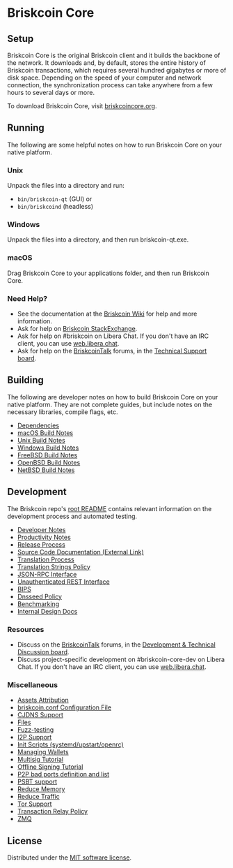Briskcoin Core
=============

Setup
---------------------
Briskcoin Core is the original Briskcoin client and it builds the backbone of the network. It downloads and, by default, stores the entire history of Briskcoin transactions, which requires several hundred gigabytes or more of disk space. Depending on the speed of your computer and network connection, the synchronization process can take anywhere from a few hours to several days or more.

To download Briskcoin Core, visit [briskcoincore.org](https://briskcoincore.org/en/download/).

Running
---------------------
The following are some helpful notes on how to run Briskcoin Core on your native platform.

### Unix

Unpack the files into a directory and run:

- `bin/briskcoin-qt` (GUI) or
- `bin/briskcoind` (headless)

### Windows

Unpack the files into a directory, and then run briskcoin-qt.exe.

### macOS

Drag Briskcoin Core to your applications folder, and then run Briskcoin Core.

### Need Help?

* See the documentation at the [Briskcoin Wiki](https://en.briskcoin.it/wiki/Main_Page)
for help and more information.
* Ask for help on [Briskcoin StackExchange](https://briskcoin.stackexchange.com).
* Ask for help on #briskcoin on Libera Chat. If you don't have an IRC client, you can use [web.libera.chat](https://web.libera.chat/#briskcoin).
* Ask for help on the [BriskcoinTalk](https://briskcointalk.org/) forums, in the [Technical Support board](https://briskcointalk.org/index.php?board=4.0).

Building
---------------------
The following are developer notes on how to build Briskcoin Core on your native platform. They are not complete guides, but include notes on the necessary libraries, compile flags, etc.

- [Dependencies](dependencies.md)
- [macOS Build Notes](build-osx.md)
- [Unix Build Notes](build-unix.md)
- [Windows Build Notes](build-windows-msvc.md)
- [FreeBSD Build Notes](build-freebsd.md)
- [OpenBSD Build Notes](build-openbsd.md)
- [NetBSD Build Notes](build-netbsd.md)

Development
---------------------
The Briskcoin repo's [root README](/README.md) contains relevant information on the development process and automated testing.

- [Developer Notes](developer-notes.md)
- [Productivity Notes](productivity.md)
- [Release Process](release-process.md)
- [Source Code Documentation (External Link)](https://doxygen.briskcoincore.org/)
- [Translation Process](translation_process.md)
- [Translation Strings Policy](translation_strings_policy.md)
- [JSON-RPC Interface](JSON-RPC-interface.md)
- [Unauthenticated REST Interface](REST-interface.md)
- [BIPS](bips.md)
- [Dnsseed Policy](dnsseed-policy.md)
- [Benchmarking](benchmarking.md)
- [Internal Design Docs](design/)

### Resources
* Discuss on the [BriskcoinTalk](https://briskcointalk.org/) forums, in the [Development & Technical Discussion board](https://briskcointalk.org/index.php?board=6.0).
* Discuss project-specific development on #briskcoin-core-dev on Libera Chat. If you don't have an IRC client, you can use [web.libera.chat](https://web.libera.chat/#briskcoin-core-dev).

### Miscellaneous
- [Assets Attribution](assets-attribution.md)
- [briskcoin.conf Configuration File](briskcoin-conf.md)
- [CJDNS Support](cjdns.md)
- [Files](files.md)
- [Fuzz-testing](fuzzing.md)
- [I2P Support](i2p.md)
- [Init Scripts (systemd/upstart/openrc)](init.md)
- [Managing Wallets](managing-wallets.md)
- [Multisig Tutorial](multisig-tutorial.md)
- [Offline Signing Tutorial](offline-signing-tutorial.md)
- [P2P bad ports definition and list](p2p-bad-ports.md)
- [PSBT support](psbt.md)
- [Reduce Memory](reduce-memory.md)
- [Reduce Traffic](reduce-traffic.md)
- [Tor Support](tor.md)
- [Transaction Relay Policy](policy/README.md)
- [ZMQ](zmq.md)

License
---------------------
Distributed under the [MIT software license](/COPYING).
